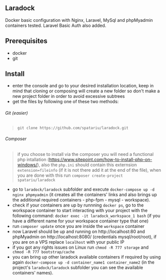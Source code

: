 ## Laradock
Docker basic configuration with Nginx, Laravel, MySql and phpMyadmin containers tested. 
Laravel Basic Auth also added.
    
## Prerequisites
- docker
- git

## Install
- enter the console and go to your desired installation location, keep in mind that cloning or composing will create a new folder 
so don't make a new project folder in order to avoid excessive subtrees
- get the files by following one of these two methods:
###### Git (easier)
> `git clone https://github.com/spatariu/laradock.git` 
###### Composer
> if you choose to install via the composer you will need a functional php intallation (https://www.sitepoint.com/how-to-install-php-on-windows/), 
also the `php.ini` should contain this externsion `extension=fileinfo` (if it is not there add it at the end of the file), when you are done with this 
run `composer create-project spatariu/laradock`
- go to `laradock/laradock` subfolder and execute `docker-compose up -d nginx phpmyadmin` (it creates all the containers' links and also brings up 
the additional required containers - php-fpm - mysql - workspace).
- check if your containers are up by runnning `docker ps`, go to the workspace container to start interacting with your project 
with the following command: `docker exec -it laradock_workspace_1 bash` (if you have a different name for your workspace container type that one)
- run `composer update` once you are inside the `workspace` container
- now Laravel should be up and running on http://localhost:80 and phpMyadmin on http://localhost:8080/ (credentials mysql/root/root), if you are on
a VPS replace `localhost` with your public IP
- if you got any rights issues on Linux run `chmod -R 777 storage` and` chmod -R 777 bootstrap/cache`
- you can bring up other laradock available containers if required by using again `docker-compose up -d container_name1 container_name2` (in the 
project's `laradock/laradock` subfolder you can see the available containers' names).
